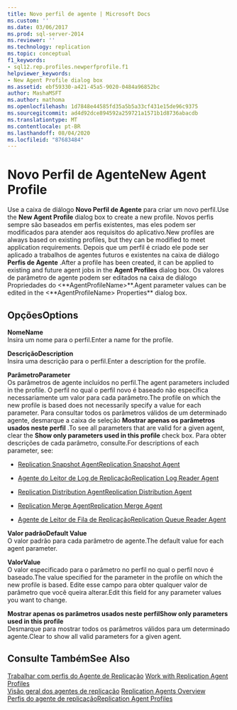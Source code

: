 ```yaml
---
title: Novo perfil de agente | Microsoft Docs
ms.custom: ''
ms.date: 03/06/2017
ms.prod: sql-server-2014
ms.reviewer: ''
ms.technology: replication
ms.topic: conceptual
f1_keywords:
- sql12.rep.profiles.newperfprofile.f1
helpviewer_keywords:
- New Agent Profile dialog box
ms.assetid: ebf59330-a421-45a5-9020-0484a96852bc
author: MashaMSFT
ms.author: mathoma
ms.openlocfilehash: 1d7848e44585fd35a5b5a33cf431e15de96c9375
ms.sourcegitcommit: ad4d92dce894592a259721a1571b1d8736abacdb
ms.translationtype: MT
ms.contentlocale: pt-BR
ms.lasthandoff: 08/04/2020
ms.locfileid: "87683484"
---
```

# <a name="new-agent-profile"></a><span data-ttu-id="7a205-102">Novo Perfil de Agente</span><span class="sxs-lookup"><span data-stu-id="7a205-102">New Agent Profile</span></span>
  <span data-ttu-id="7a205-103">Use a caixa de diálogo **Novo Perfil de Agente** para criar um novo perfil.</span><span class="sxs-lookup"><span data-stu-id="7a205-103">Use the **New Agent Profile** dialog box to create a new profile.</span></span> <span data-ttu-id="7a205-104">Novos perfis sempre são baseados em perfis existentes, mas eles podem ser modificados para atender aos requisitos do aplicativo.</span><span class="sxs-lookup"><span data-stu-id="7a205-104">New profiles are always based on existing profiles, but they can be modified to meet application requirements.</span></span> <span data-ttu-id="7a205-105">Depois que um perfil é criado ele pode ser aplicado a trabalhos de agentes futuros e existentes na caixa de diálogo **Perfis de Agente** .</span><span class="sxs-lookup"><span data-stu-id="7a205-105">After a profile has been created, it can be applied to existing and future agent jobs in the **Agent Profiles** dialog box.</span></span> <span data-ttu-id="7a205-106">Os valores de parâmetro de agente podem ser editados na caixa de diálogo Propriedades do \<**AgentProfileName>\*\*.</span><span class="sxs-lookup"><span data-stu-id="7a205-106">Agent parameter values can be edited in the \<**AgentProfileName> Properties\*\* dialog box.</span></span>  
  
## <a name="options"></a><span data-ttu-id="7a205-107">Opções</span><span class="sxs-lookup"><span data-stu-id="7a205-107">Options</span></span>  
 <span data-ttu-id="7a205-108">**Nome**</span><span class="sxs-lookup"><span data-stu-id="7a205-108">**Name**</span></span>  
 <span data-ttu-id="7a205-109">Insira um nome para o perfil.</span><span class="sxs-lookup"><span data-stu-id="7a205-109">Enter a name for the profile.</span></span>  
  
 <span data-ttu-id="7a205-110">**Descrição**</span><span class="sxs-lookup"><span data-stu-id="7a205-110">**Description**</span></span>  
 <span data-ttu-id="7a205-111">Insira uma descrição para o perfil.</span><span class="sxs-lookup"><span data-stu-id="7a205-111">Enter a description for the profile.</span></span>  
  
 <span data-ttu-id="7a205-112">**Parâmetro**</span><span class="sxs-lookup"><span data-stu-id="7a205-112">**Parameter**</span></span>  
 <span data-ttu-id="7a205-113">Os parâmetros de agente incluídos no perfil.</span><span class="sxs-lookup"><span data-stu-id="7a205-113">The agent parameters included in the profile.</span></span> <span data-ttu-id="7a205-114">O perfil no qual o perfil novo é baseado não especifica necessariamente um valor para cada parâmetro.</span><span class="sxs-lookup"><span data-stu-id="7a205-114">The profile on which the new profile is based does not necessarily specify a value for each parameter.</span></span> <span data-ttu-id="7a205-115">Para consultar todos os parâmetros válidos de um determinado agente, desmarque a caixa de seleção **Mostrar apenas os parâmetros usados neste perfil** .</span><span class="sxs-lookup"><span data-stu-id="7a205-115">To see all parameters that are valid for a given agent, clear the **Show only parameters used in this profile** check box.</span></span> <span data-ttu-id="7a205-116">Para obter descrições de cada parâmetro, consulte.</span><span class="sxs-lookup"><span data-stu-id="7a205-116">For descriptions of each parameter, see:</span></span>  
  
-   [<span data-ttu-id="7a205-117">Replication Snapshot Agent</span><span class="sxs-lookup"><span data-stu-id="7a205-117">Replication Snapshot Agent</span></span>](agents/replication-snapshot-agent.md)  
  
-   [<span data-ttu-id="7a205-118">Agente do Leitor de Log de Replicação</span><span class="sxs-lookup"><span data-stu-id="7a205-118">Replication Log Reader Agent</span></span>](agents/replication-log-reader-agent.md)  
  
-   [<span data-ttu-id="7a205-119">Replication Distribution Agent</span><span class="sxs-lookup"><span data-stu-id="7a205-119">Replication Distribution Agent</span></span>](agents/replication-distribution-agent.md)  
  
-   [<span data-ttu-id="7a205-120">Replication Merge Agent</span><span class="sxs-lookup"><span data-stu-id="7a205-120">Replication Merge Agent</span></span>](agents/replication-merge-agent.md)  
  
-   [<span data-ttu-id="7a205-121">Agente de Leitor de Fila de Replicação</span><span class="sxs-lookup"><span data-stu-id="7a205-121">Replication Queue Reader Agent</span></span>](agents/replication-queue-reader-agent.md)  
  
 <span data-ttu-id="7a205-122">**Valor padrão**</span><span class="sxs-lookup"><span data-stu-id="7a205-122">**Default Value**</span></span>  
 <span data-ttu-id="7a205-123">O valor padrão para cada parâmetro de agente.</span><span class="sxs-lookup"><span data-stu-id="7a205-123">The default value for each agent parameter.</span></span>  
  
 <span data-ttu-id="7a205-124">**Valor**</span><span class="sxs-lookup"><span data-stu-id="7a205-124">**Value**</span></span>  
 <span data-ttu-id="7a205-125">O valor especificado para o parâmetro no perfil no qual o perfil novo é baseado.</span><span class="sxs-lookup"><span data-stu-id="7a205-125">The value specified for the parameter in the profile on which the new profile is based.</span></span> <span data-ttu-id="7a205-126">Edite esse campo para obter qualquer valor de parâmetro que você queira alterar.</span><span class="sxs-lookup"><span data-stu-id="7a205-126">Edit this field for any parameter values you want to change.</span></span>  
  
 <span data-ttu-id="7a205-127">**Mostrar apenas os parâmetros usados neste perfil**</span><span class="sxs-lookup"><span data-stu-id="7a205-127">**Show only parameters used in this profile**</span></span>  
 <span data-ttu-id="7a205-128">Desmarque para mostrar todos os parâmetros válidos para um determinado agente.</span><span class="sxs-lookup"><span data-stu-id="7a205-128">Clear to show all valid parameters for a given agent.</span></span>  
  
## <a name="see-also"></a><span data-ttu-id="7a205-129">Consulte Também</span><span class="sxs-lookup"><span data-stu-id="7a205-129">See Also</span></span>  
 <span data-ttu-id="7a205-130">[Trabalhar com perfis do Agente de Replicação](agents/work-with-replication-agent-profiles.md) </span><span class="sxs-lookup"><span data-stu-id="7a205-130">[Work with Replication Agent Profiles](agents/work-with-replication-agent-profiles.md) </span></span>  
 <span data-ttu-id="7a205-131">[Visão geral dos agentes de replicação](agents/replication-agents-overview.md) </span><span class="sxs-lookup"><span data-stu-id="7a205-131">[Replication Agents Overview](agents/replication-agents-overview.md) </span></span>  
 [<span data-ttu-id="7a205-132">Perfis do agente de replicação</span><span class="sxs-lookup"><span data-stu-id="7a205-132">Replication Agent Profiles</span></span>](agents/replication-agent-profiles.md)  
  
  

